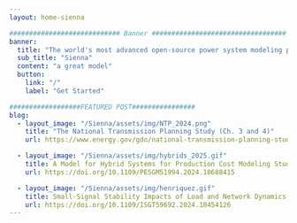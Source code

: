 ```yaml
---
layout: home-sienna

############################ Banner ##################################
banner:
  title: "The world's most advanced open-source power system modeling platform"
  sub_title: "Sienna"
  content: "a great model"
  button:
    link: "/"
    label: "Get Started"

##################FEATURED POST################
blog:
  - layout_image: "/Sienna/assets/img/NTP_2024.png"
    title: "The National Transmission Planning Study (Ch. 3 and 4)"
    url: https://www.energy.gov/gdo/national-transmission-planning-study

  - layout_image: "/Sienna/assets/img/hybrids_2025.gif"
    title: A Model for Hybrid Systems for Production Cost Modeling Studies Considering Ancillary Services
    url: https://doi.org/10.1109/PESGM51994.2024.10688415

  - layout_image: "/Sienna/assets/img/henriquez.gif"
    title: Small-Signal Stability Impacts of Load and Network Dynamics on Grid-Forming Inverters
    url: https://doi.org/10.1109/ISGT59692.2024.10454126
---
```

